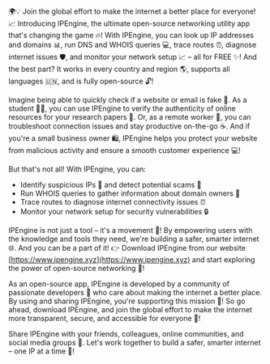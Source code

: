 🌍💡 Join the global effort to make the internet a better place for everyone! 📈 Introducing IPEngine, the ultimate open-source networking utility app that's changing the game 🔥! With IPEngine, you can look up IP addresses and domains 📊, run DNS and WHOIS queries 💻, trace routes ⏰, diagnose internet issues 🛡️, and monitor your network setup 📈 – all for FREE ✨! And the best part? It works in every country and region 🌎, supports all languages 🇺🇳, and is fully open-source 🔓!

Imagine being able to quickly check if a website or email is fake 💸. As a student 👩‍🏫, you can use IPEngine to verify the authenticity of online resources for your research papers 📝. Or, as a remote worker 🏢, you can troubleshoot connection issues and stay productive on-the-go ☕️. And if you're a small business owner 🛍️, IPEngine helps you protect your website from malicious activity and ensure a smooth customer experience 💻!

But that's not all! With IPEngine, you can:

* Identify suspicious IPs 🔎 and detect potential scams 🚫
* Run WHOIS queries to gather information about domain owners 👥
* Trace routes to diagnose internet connectivity issues ⏰
* Monitor your network setup for security vulnerabilities 🔒

IPEngine is not just a tool – it's a movement 💪! By empowering users with the knowledge and tools they need, we're building a safer, smarter internet 🌐. And you can be a part of it! 👉 Download IPEngine from our website [https://www.ipengine.xyz](https://www.ipengine.xyz) and start exploring the power of open-source networking 🔧!

As an open-source app, IPEngine is developed by a community of passionate developers 🤖 who care about making the internet a better place. By using and sharing IPEngine, you're supporting this mission 💖! So go ahead, download IPEngine, and join the global effort to make the internet more transparent, secure, and accessible for everyone 🌟!

Share IPEngine with your friends, colleagues, online communities, and social media groups 🔁. Let's work together to build a safer, smarter internet – one IP at a time 🚀!